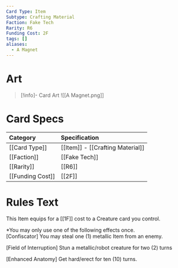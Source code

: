 ```yaml
---
Card Type: Item
Subtype: Crafting Material
Faction: Fake Tech
Rarity: R6
Funding Cost: 2F
tags: []
aliases:
  - A Magnet
---
```

# Art

> [!info]- Card Art
> ![[A Magnet.png]]

# Card Specs

| Category | Specification| 
| :--- | :--- |
| [[Card Type]] | [[Item]] - [[Crafting Material]] |  
| [[Faction]] | [[Fake Tech]] |  
| [[Rarity]] | [[R6]]  |
| [[Funding Cost]] | [[2F]] |  

# Rules Text  

This Item equips for a [[1F]] cost to a Creature card you control.  

*You may only use one of the following effects once.  
[Confiscator] You may steal one (1) metallic Item from an enemy.  

[Field of Interruption] Stun a metallic/robot creature for two (2) turns  

[Enhanced Anatomy] Get hard/erect for ten (10) turns.  


